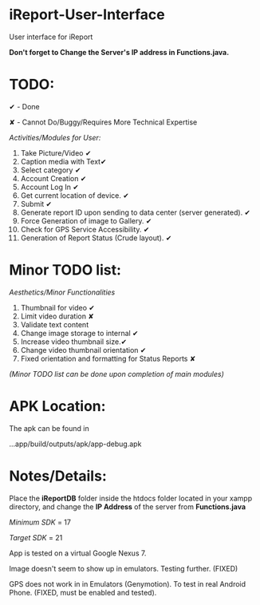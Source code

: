iReport-User-Interface
=

User interface for iReport

**Don't forget to Change the Server's IP address in Functions.java.**

TODO:
=

✔ - Done

✘ - Cannot Do/Buggy/Requires More Technical Expertise

*Activities/Modules for User:*

1. Take Picture/Video ✔
2. Caption media with Text✔
3. Select category ✔
4. Account Creation ✔
5. Account Log In ✔
6. Get current location of device. ✔
7. Submit ✔ 
8. Generate report ID upon sending to data center (server generated). ✔
9. Force Generation of image to Gallery. ✔
10. Check for GPS Service Accessibility. ✔
11. Generation of Report Status (Crude layout). ✔

Minor TODO list:
=

*Aesthetics/Minor Functionalities*

1. Thumbnail for video ✔
2. Limit video duration ✘
3. Validate text content
4. Change image storage to internal ✔
5. Increase video thumbnail size.✔
6. Change video thumbnail orientation ✔
7. Fixed orientation and formatting for Status Reports ✘

*(Minor TODO list can be done upon completion of main modules)*

APK Location:
=

The apk can be found in 

...app/build/outputs/apk/app-debug.apk


Notes/Details:
=

Place the **iReportDB** folder inside the htdocs folder located in your xampp directory, and change the **IP Address** of the server from **Functions.java**

*Minimum SDK* = 17

*Target SDK* = 21

App is tested on a virtual Google Nexus 7.

Image doesn't seem to show up in emulators. Testing further. (FIXED)

GPS does not work in in Emulators (Genymotion). To test in real Android Phone. (FIXED, must be enabled and tested).
